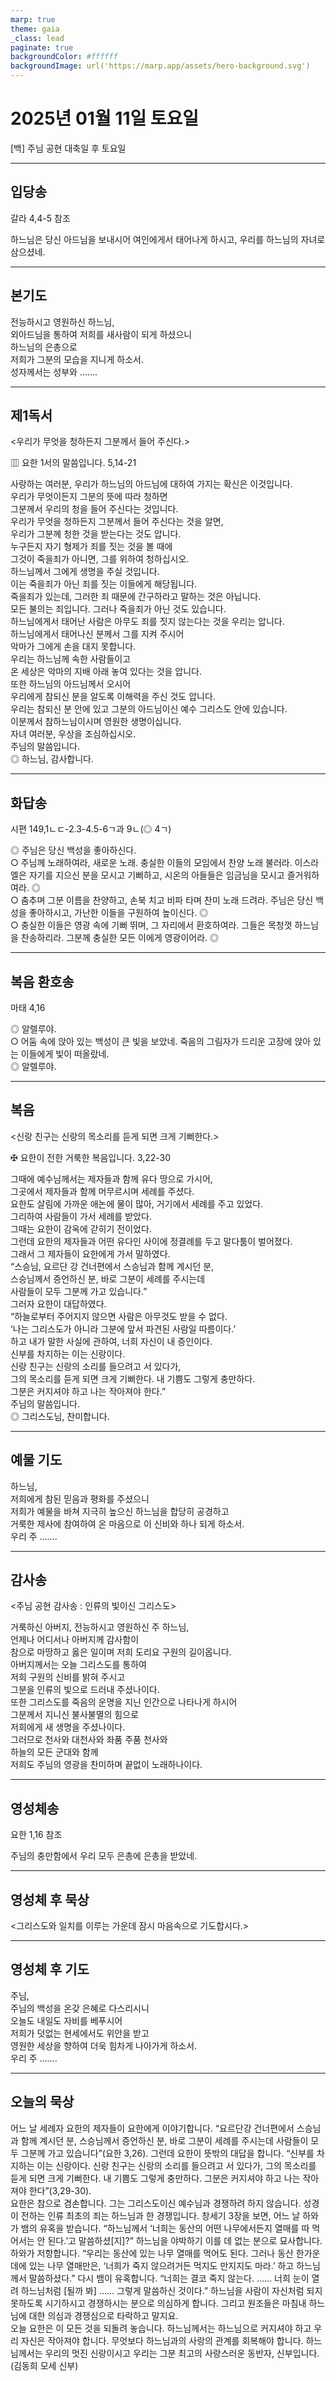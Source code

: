 ```yaml
---
marp: true
theme: gaia
_class: lead
paginate: true
backgroundColor: #ffffff
backgroundImage: url('https://marp.app/assets/hero-background.svg')
---
```


# 2025년 01월 11일 토요일

[백] 주님 공현 대축일 후 토요일  




---

## 입당송

갈라 4,4-5 참조

하느님은 당신 아드님을 보내시어 여인에게서 태어나게 하시고, 우리를 하느님의 자녀로 삼으셨네.  
  


---

## 본기도

전능하시고 영원하신 하느님,  
외아드님을 통하여 저희를 새사람이 되게 하셨으니  
하느님의 은총으로  
저희가 그분의 모습을 지니게 하소서.  
성자께서는 성부와 …….  
  


---

## 제1독서

<우리가 무엇을 청하든지 그분께서 들어 주신다.>

▥ 요한 1서의 말씀입니다. 5,14-21

사랑하는 여러분, 우리가 하느님의 아드님에 대하여 가지는 확신은 이것입니다.  
우리가 무엇이든지 그분의 뜻에 따라 청하면  
그분께서 우리의 청을 들어 주신다는 것입니다.  
우리가 무엇을 청하든지 그분께서 들어 주신다는 것을 알면,  
우리가 그분께 청한 것을 받는다는 것도 압니다.  
누구든지 자기 형제가 죄를 짓는 것을 볼 때에  
그것이 죽을죄가 아니면, 그를 위하여 청하십시오.  
하느님께서 그에게 생명을 주실 것입니다.  
이는 죽을죄가 아닌 죄를 짓는 이들에게 해당됩니다.  
죽을죄가 있는데, 그러한 죄 때문에 간구하라고 말하는 것은 아닙니다.  
모든 불의는 죄입니다. 그러나 죽을죄가 아닌 것도 있습니다.  
하느님에게서 태어난 사람은 아무도 죄를 짓지 않는다는 것을 우리는 압니다.  
하느님에게서 태어나신 분께서 그를 지켜 주시어  
악마가 그에게 손을 대지 못합니다.  
우리는 하느님께 속한 사람들이고  
온 세상은 악마의 지배 아래 놓여 있다는 것을 압니다.  
또한 하느님의 아드님께서 오시어  
우리에게 참되신 분을 알도록 이해력을 주신 것도 압니다.  
우리는 참되신 분 안에 있고 그분의 아드님이신 예수 그리스도 안에 있습니다.  
이분께서 참하느님이시며 영원한 생명이십니다.  
자녀 여러분, 우상을 조심하십시오.  
주님의 말씀입니다.  
◎ 하느님, 감사합니다.  
  


---

## 화답송

시편 149,1ㄴㄷ-2.3-4.5-6ㄱ과 9ㄴ(◎ 4ㄱ)

◎ 주님은 당신 백성을 좋아하신다.  
○ 주님께 노래하여라, 새로운 노래. 충실한 이들의 모임에서 찬양 노래 불러라. 이스라엘은 자기를 지으신 분을 모시고 기뻐하고, 시온의 아들들은 임금님을 모시고 즐거워하여라. ◎  
○ 춤추며 그분 이름을 찬양하고, 손북 치고 비파 타며 찬미 노래 드려라. 주님은 당신 백성을 좋아하시고, 가난한 이들을 구원하여 높이신다. ◎  
○ 충실한 이들은 영광 속에 기뻐 뛰며, 그 자리에서 환호하여라. 그들은 목청껏 하느님을 찬송하리라. 그분께 충실한 모든 이에게 영광이어라. ◎  
  


---

## 복음 환호송

마태 4,16

◎ 알렐루야.  
○ 어둠 속에 앉아 있는 백성이 큰 빛을 보았네. 죽음의 그림자가 드리운 고장에 앉아 있는 이들에게 빛이 떠올랐네.  
◎ 알렐루야.  
  


---

## 복음

<신랑 친구는 신랑의 목소리를 듣게 되면 크게 기뻐한다.>

✠ 요한이 전한 거룩한 복음입니다. 3,22-30

그때에 예수님께서는 제자들과 함께 유다 땅으로 가시어,  
그곳에서 제자들과 함께 머무르시며 세례를 주셨다.  
요한도 살림에 가까운 애논에 물이 많아, 거기에서 세례를 주고 있었다.  
그리하여 사람들이 가서 세례를 받았다.  
그때는 요한이 감옥에 갇히기 전이었다.  
그런데 요한의 제자들과 어떤 유다인 사이에 정결례를 두고 말다툼이 벌어졌다.  
그래서 그 제자들이 요한에게 가서 말하였다.  
“스승님, 요르단 강 건너편에서 스승님과 함께 계시던 분,  
스승님께서 증언하신 분, 바로 그분이 세례를 주시는데  
사람들이 모두 그분께 가고 있습니다.”  
그러자 요한이 대답하였다.  
“하늘로부터 주어지지 않으면 사람은 아무것도 받을 수 없다.  
‘나는 그리스도가 아니라 그분에 앞서 파견된 사람일 따름이다.’  
하고 내가 말한 사실에 관하여, 너희 자신이 내 증인이다.  
신부를 차지하는 이는 신랑이다.  
신랑 친구는 신랑의 소리를 들으려고 서 있다가,  
그의 목소리를 듣게 되면 크게 기뻐한다. 내 기쁨도 그렇게 충만하다.  
그분은 커지셔야 하고 나는 작아져야 한다.”  
주님의 말씀입니다.  
◎ 그리스도님, 찬미합니다.  
  


---

## 예물 기도

하느님,  
저희에게 참된 믿음과 평화를 주셨으니  
저희가 예물을 바쳐 지극히 높으신 하느님을 합당히 공경하고  
거룩한 제사에 참여하여 온 마음으로 이 신비와 하나 되게 하소서.  
우리 주 …….  
  


---

## 감사송

<주님 공현 감사송 : 인류의 빛이신 그리스도>

거룩하신 아버지, 전능하시고 영원하신 주 하느님,  
언제나 어디서나 아버지께 감사함이  
참으로 마땅하고 옳은 일이며 저희 도리요 구원의 길이옵니다.  
아버지께서는 오늘 그리스도를 통하여  
저희 구원의 신비를 밝혀 주시고  
그분을 인류의 빛으로 드러내 주셨나이다.  
또한 그리스도를 죽음의 운명을 지닌 인간으로 나타나게 하시어  
그분께서 지니신 불사불멸의 힘으로  
저희에게 새 생명을 주셨나이다.  
그러므로 천사와 대천사와 좌품 주품 천사와  
하늘의 모든 군대와 함께  
저희도 주님의 영광을 찬미하며 끝없이 노래하나이다.  
  


---

## 영성체송

요한 1,16 참조

주님의 충만함에서 우리 모두 은총에 은총을 받았네.  
  


---

## 영성체 후 묵상

<그리스도와 일치를 이루는 가운데 잠시 마음속으로 기도합시다.>  


---

## 영성체 후 기도

주님,  
주님의 백성을 온갖 은혜로 다스리시니  
오늘도 내일도 자비를 베푸시어  
저희가 덧없는 현세에서도 위안을 받고  
영원한 세상을 향하여 더욱 힘차게 나아가게 하소서.  
우리 주 …….  
  


---

## 오늘의 묵상

어느 날 세례자 요한의 제자들이 요한에게 이야기합니다. “요르단강 건너편에서 스승님과 함께 계시던 분, 스승님께서 증언하신 분, 바로 그분이 세례를 주시는데 사람들이 모두 그분께 가고 있습니다”(요한 3,26). 그런데 요한이 뜻밖의 대답을 합니다. “신부를 차지하는 이는 신랑이다. 신랑 친구는 신랑의 소리를 들으려고 서 있다가, 그의 목소리를 듣게 되면 크게 기뻐한다. 내 기쁨도 그렇게 충만하다. 그분은 커지셔야 하고 나는 작아져야 한다”(3,29-30).  
요한은 참으로 겸손합니다. 그는 그리스도이신 예수님과 경쟁하려 하지 않습니다. 성경이 전하는 인류 최초의 죄는 하느님과 한 경쟁입니다. 창세기 3장을 보면, 어느 날 하와가 뱀의 유혹을 받습니다. “하느님께서 ‘너희는 동산의 어떤 나무에서든지 열매를 따 먹어서는 안 된다.’고 말씀하셨[지]?” 하느님을 야박하기 이를 데 없는 분으로 묘사합니다. 하와가 저항합니다. “우리는 동산에 있는 나무 열매를 먹어도 된다. 그러나 동산 한가운데에 있는 나무 열매만은, ‘너희가 죽지 않으려거든 먹지도 만지지도 마라.’ 하고 하느님께서 말씀하셨다.” 다시 뱀이 유혹합니다. “너희는 결코 죽지 않는다. …… 너희 눈이 열려 하느님처럼 [될까 봐] …… 그렇게 말씀하신 것이다.” 하느님을 사람이 자신처럼 되지 못하도록 시기하시고 경쟁하시는 분으로 의심하게 합니다. 그리고 원조들은 마침내 하느님에 대한 의심과 경쟁심으로 타락하고 말지요.  
오늘 요한은 이 모든 것을 되돌려 놓습니다. 하느님께서는 하느님으로 커지셔야 하고 우리 자신은 작아져야 합니다. 무엇보다 하느님과의 사랑의 관계를 회복해야 합니다. 하느님께서는 우리의 멋진 신랑이시고 우리는 그분 최고의 사랑스러운 동반자, 신부입니다.  
(김동희 모세 신부)